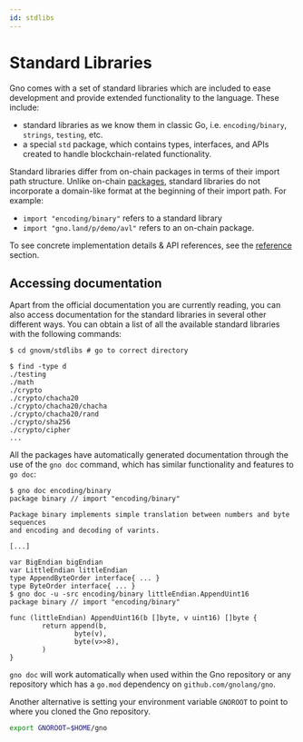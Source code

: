 ```yaml
---
id: stdlibs
---
```


# Standard Libraries

Gno comes with a set of standard libraries which are included to ease development and provide extended functionality to the language. These include:
- standard libraries as we know them in classic Go, i.e. `encoding/binary`, `strings`, `testing`, etc.
- a special `std` package, which contains types, interfaces, and APIs created to handle blockchain-related functionality.

Standard libraries differ from on-chain packages in terms of their import path structure.
Unlike on-chain [packages](../packages.md), standard libraries do not incorporate a domain-like format at the beginning
of their import path. For example:
- `import "encoding/binary"` refers to a standard library
- `import "gno.land/p/demo/avl"` refers to an on-chain package.

To see concrete implementation details & API references, see the [reference](../../reference/stdlibs/stdlibs.md) section.

## Accessing documentation

Apart from the official documentation you are currently reading, you can also access documentation for the standard
libraries in several other different ways. You can obtain a list of all the available standard libraries with the following commands:

```console
$ cd gnovm/stdlibs # go to correct directory

$ find -type d
./testing
./math
./crypto
./crypto/chacha20
./crypto/chacha20/chacha
./crypto/chacha20/rand
./crypto/sha256
./crypto/cipher
...
```

All the packages have automatically generated documentation through the use of the
`gno doc` command, which has similar functionality and features to `go doc`:

```console
$ gno doc encoding/binary
package binary // import "encoding/binary"

Package binary implements simple translation between numbers and byte sequences
and encoding and decoding of varints.

[...]

var BigEndian bigEndian
var LittleEndian littleEndian
type AppendByteOrder interface{ ... }
type ByteOrder interface{ ... }
$ gno doc -u -src encoding/binary littleEndian.AppendUint16
package binary // import "encoding/binary"

func (littleEndian) AppendUint16(b []byte, v uint16) []byte {
        return append(b,
                byte(v),
                byte(v>>8),
        )
}
```

`gno doc` will work automatically when used within the Gno repository or any
repository which has a `go.mod` dependency on `github.com/gnolang/gno`.

Another alternative is setting your environment variable `GNOROOT` to point to
where you cloned the Gno repository.

```sh
export GNOROOT=$HOME/gno
```